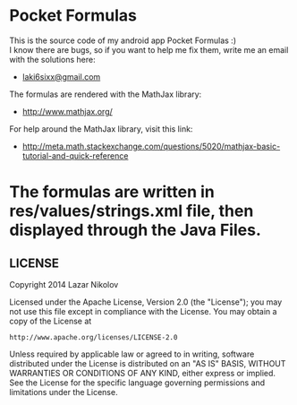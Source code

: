 Pocket Formulas
==============

This is the source code of my android app Pocket Formulas :) <br/>
I know there are bugs, so if you want to help me fix them, write me an email with the solutions here:
- laki6sixx@gmail.com <br/>

The formulas are rendered with the MathJax library: 
- http://www.mathjax.org/

For help around the MathJax library, visit this link:
- http://meta.math.stackexchange.com/questions/5020/mathjax-basic-tutorial-and-quick-reference

The formulas are written in res/values/strings.xml file, then displayed through the Java Files.
==============
<b>LICENSE</b>
- 
Copyright 2014 Lazar Nikolov

Licensed under the Apache License, Version 2.0 (the "License");
you may not use this file except in compliance with the License.
You may obtain a copy of the License at

    http://www.apache.org/licenses/LICENSE-2.0

Unless required by applicable law or agreed to in writing, software
distributed under the License is distributed on an "AS IS" BASIS,
WITHOUT WARRANTIES OR CONDITIONS OF ANY KIND, either express or implied.
See the License for the specific language governing permissions and
limitations under the License.
